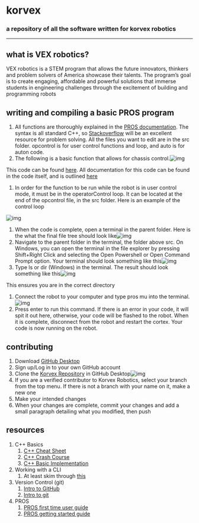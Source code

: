 # korvex

### a repository of all the software written for korvex robotics

------

## what is VEX robotics?

VEX robotics is a STEM program that allows the future innovators, thinkers and problem solvers of America showcase their talents. The program’s goal is to create engaging, affordable and powerful solutions that immerse students in engineering challenges through the excitement of building and programming robots 

## writing and compiling a basic PROS program

1. All functions are thoroughly explained in the [PROS documentation](https://pros.cs.purdue.edu/v5/api/index.html). The syntax is all standard C++, so [Stackoverflow](https://stackoverflow.com/) will be an excellent resource for problem solving. All the files you want to edit are in the src folder. opcontrol is for user control functions and loop, and auto is for auton code. 
2. The following is a basic function that allows for chassis control.![img](https://lh3.googleusercontent.com/4uhuqIEbZxsJ41i5F7IFF58_EQf2IzKnMJoBWgrTMe5Sy-io0iFBCVR6hc8zMfyx-4Df1tq734W_UDF7DyzSKQNUnP7OxKWMDbRp3iRfLOzwrcQ0WC5usUnvEtQ6bl7Gzudo4LGR)

This code can be found [here](https://github.com/djmango/korvex/blob/master/InTheZone/KorvexV1/src/opcontrol.c). All documentation for this code can be found in the code itself, and is outlined [here](https://github.com/djmango/korvex/tree/master/InTheZone/README.old.md)

1. In order for the function to be run while the robot is in user control mode, it must be in the operatorControl loop. It can be located at the end of the opcontrol file, in the src folder. Here is an example of the control loop

![img](https://lh5.googleusercontent.com/JIGfrzqswmYMGX4p2XXwcGUZI0WM3RzqwOdtRw4Xoh3QVThOFzb_Smh9xJPbgbqi4ZCCPbKChZ3U3kquBZbf-Rs4xObBIAkBHWxVVGMyT4SxCjBRgH9oirlrnWgHQs0WVw7532zJ)

1. When the code is complete, open a terminal in the parent folder. Here is the what the final file tree should look like![img](https://lh5.googleusercontent.com/QEtypP8GkS0ByjxB_YIdCOr85BvLZ-dR-CFbHC3yK1Ec1-JGoaTJOkk5HtXNQPd5SXUrAN_5KZAxQBVsLCALjeFqMH3UE8OxYgpwHRIkBKsbCnOepbIPuDjb0D9MVx_Q0FeYWN9r)
2. Navigate to the parent folder in the terminal, the folder above src. On Windows, you can open the terminal in the file explorer by pressing Shift+Right Click and selecting the Open Powershell or Open Command Prompt option. Your terminal should look something like this![img](https://lh3.googleusercontent.com/ByR26qbAQnzd7-d0ka-Wa3YkeHp2nCq3fW_sM0Z3flPOOgarrsLTygdqaN8DUagL5wNwLBwLxJH_QL_Mh-Ksz6hsMtp5XcPsWsibdJpj1m4JYqbKxZaMVx66xCNLhd7xJjrQ3Dy-)
3. Type ls or dir (Windows) in the terminal. The result should look something like this![img](https://lh3.googleusercontent.com/4xAtic_Mq_38RfFKfeG2h1kbX5otFLlpZ2wiK8pj_kDaM2H2ITiIKdYEgASsJuFaNSUI4EGosUOoW39w9dBnQjzUpu1RClXE1ueOJKPirUiTNZUpFCuKpA4RKhl4LHkwGJka66b9)

This ensures you are in the correct directory

1. Connect the robot to your computer and type pros mu into the terminal.![img](https://lh3.googleusercontent.com/SRTVxNUObkQGGJ3wO72Zr3iIRPzJMNzeJehSA_osrG6PsFICP3HP48E2p8W9uxIfh8aBDz7rOzcH-3tEuyFvLNgcu7aV_XQHwdsIKv6HO-A13tEwKy7m8w3__NOGWi1cf0TYDMiu)
2. Press enter to run this command. If there is an error in your code, it will spit it out here, otherwise, your code will be flashed to the robot. When it is complete, disconnect from the robot and restart the cortex. Your code is now running on the robot.

## contributing

1. Download [GitHub Desktop](https://desktop.github.com/)
2. Sign up/Log in to your own GitHub account
3. Clone the [Korvex Repository](https://github.com/djmango/korvex.git) in GitHub Desktop![img](https://lh6.googleusercontent.com/gZbZLBOrxRRPeolDaJm2wX8DJXvf-nKCCTUI7GqF71pDOw8TAtjV_4G2XutL7tg4qTUhT7jFjhNj9Wdcr5XSjk_VEc4c6FzXgdXEmTvYPwGKlPlum5_3F-wjz2gEPRAjy4aeyVuX)
4. If you are a verified contributor to Korvex Robotics, select your branch from the top menu. If there is not a branch with your name on it, make a new one
5. Make your intended changes
6. When your changes are complete, commit your changes and add a small paragraph detailing what you modified, then push

## resources

1. C++ Basics
   1. [C++ Cheat Sheet](https://github.com/gibsjose/cpp-cheat-sheet)
   2. [C++ Crash Course](https://www.labri.fr/perso/nrougier/teaching/c++-crash-course/index.html)
   3. [C++ Basic Implementation](https://www.programiz.com/cpp-programming/return-reference)
2. Working with a CLI
   1. At least skim through [this](https://github.com/jlevy/the-art-of-command-line/blob/master/README.md)
3. Version Control (git)
   1. [Intro to GitHub](https://guides.github.com/activities/hello-world/)
   2. [Intro to git](https://guides.github.com/introduction/git-handbook/)
4. PROS
   1. [PROS first time user guide](https://pros.cs.purdue.edu/v5/getting-started/new-users.html)
   2. [PROS getting started guide](https://pros.cs.purdue.edu/v5/getting-started/index.html)

